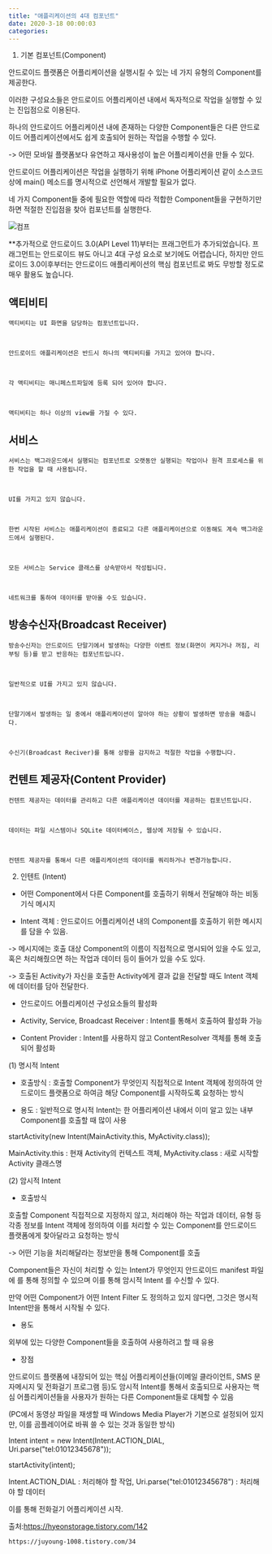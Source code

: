 ```yaml
---
title: "애플리케이션의 4대 컴포넌트"
date: 2020-3-18 00:00:03
categories:
---
```






1. 기본 컴포넌트(Component)





안드로이드 플랫폼은 어플리케이션을 실행시킬 수 있는 네 가지 유형의 Component를 제공한다. 





이러한 구성요소들은 안드로이드 어플리케이션 내에서 독자적으로 작업을 실행할 수 있는 진입점으로 이용된다.



하나의 안드로이드 어플리케이션 내에 존재하는 다양한 Component들은 다른 안드로이드 어플리케이션에서도 쉽게 호출되어 원하는 작업을 수행할 수 있다.



-> 어떤 모바일 플랫폼보다 유연하고 재사용성이 높은 어플리케이션을 만들 수 있다.



안드로이드 어플리케이션은 작업을 실행하기 위해 iPhone 어플리케이션 같이 소스코드 상에 main() 메소드를 명시적으로 선언해서 개발할 필요가 없다.



네 가지 Component들 중에 필요한 역할에 따라 적합한 Component들을 구현하기만 하면 적절한 진입점을 찾아 컴포넌트를 실행한다.













![컴프](https://mblogthumb-phinf.pstatic.net/20150410_290/2hyoin_1428674249886iS89N_PNG/1.png?type=w2)









**추가적으로 안드로이드 3.0(API Level 11)부터는 프래그먼트가 추가되었습니다. 프래그먼트는 안드로이드 뷰도 아니고 4대 구성 요소로 보기에도 어렵습니다, 하지만 안드로이드 3.0이후부터는 안드로이드 애플리케이션의 핵심 컴포넌트로 봐도 무방할 정도로 매우 활용도 높습니다.





## 액티비티

    액티비티는 UI 화면을 담당하는 컴포넌트입니다.



    안드로이드 애플리케이션은 반드시 하나의 액티비티를 가지고 있어야 합니다.



    각 액티비티는 매니페스트파일에 등록 되어 있어야 합니다.



    액티비티는 하나 이상의 view를 가질 수 있다.





## 서비스

    서비스는 백그라운드에서 실행되는 컴포넌트로 오랫동안 실행되는 작업이나 원격 프로세스를 위한 작업을 할 때 사용됩니다.



    UI를 가지고 있지 않습니다.



    한번 시작된 서비스는 애플리케이션이 종료되고 다른 애플리케이션으로 이동해도 계속 백그라운드에서 실행된다.



    모든 서비스는 Service 클래스를 상속받아서 작성됩니다.



    네트워크를 통하여 데이터를 받아올 수도 있습니다.

	

	

	

	

## 방송수신자(Broadcast Receiver)





	방송수신자는 안드로이드 단말기에서 발생하는 다양한 이벤트 정보(화면이 켜지거나 꺼짐, 리부팅 등)를 받고 반응하는 컴포넌트입니다.

    

	일반적으로 UI를 가지고 있지 않습니다.

    

	단말기에서 발생하는 일 중에서 애플리케이션이 알아야 하는 상황이 발생하면 방송을 해줍니다.

    

	수신기(Broadcast Reciver)를 통해 상황을 감지하고 적절한 작업을 수행합니다.







## 컨텐트 제공자(Content Provider)



    컨텐트 제공자는 데이터를 관리하고 다른 애플리케이션 데이터를 제공하는 컴포넌트입니다.

    

	데이터는 파일 시스템이나 SQLite 데이터베이스, 웹상에 저장될 수 있습니다.

    

	컨텐트 제공자를 통해서 다른 애플리케이션의 데이터를 쿼리하거나 변경가능합니다.











2. 인텐트 (Intent)



- 어떤 Component에서 다른 Component를 호출하기 위해서 전달해야 하는 비동기식 메시지



- Intent 객체 : 안드로이드 어플리케이션 내의 Component를 호출하기 위한 메시지를 담을 수 있음.



-> 메시지에는 호출 대상 Component의 이름이 직접적으로 명시되어 있을 수도 있고, 혹은 처리해줬으면 하는 작업과 데이터 등이 들어가 있을 수도 있다.



-> 호출된 Activity가 자신을 호출한 Activity에게 결과 값을 전달할 때도 Intent 객체에 데이터를 담아 전달한다.



* 안드로이드 어플리케이션 구성요소들의 활성화



- Activity, Service, Broadcast Receiver : Intent를 통해서 호출하여 활성화 가능



- Content Provider : Intent를 사용하지 않고 ContentResolver 객체를 통해 호출되어 활성화





(1) 명시적 Intent





- 호출방식 : 호출할 Component가 무엇인지 직접적으로 Intent 객체에 정의하여 안드로이드 플랫폼으로 하여금 해당 Component를 시작하도록 요청하는 방식



- 용도 : 일반적으로 명시적 Intent는 한 어플리케이션 내에서 이미 알고 있는 내부 Component를 호출할 때 많이 사용



startActivity(new Intent(MainActivity.this, MyActivity.class));



MainActivity.this : 현재 Activity의 컨텍스트 객체,    MyActivity.class : 새로 시작할 Activity 클래스명









(2) 암시적 Intent





- 호출방식 



호출할 Component  직접적으로 지정하지 않고, 처리해야 하는 작업과 데이터, 유형 등 각종 정보를 Intent 객체에 정의하여 이를 처리할 수 있는 Component를 안드로이드 플랫폼에게 찾아달라고 요청하는 방식



-> 어떤 기능을 처리해달라는 정보만을 통해 Component를 호출



Component들은 자신이 처리할 수 있는 Intent가 무엇인지 안드로이드 manifest 파일에 <intent-filter></intent-filter>를 통해 정의할 수 있으며 이를 통해 암시적 Intent 를 수신할 수 있다.



만약 어떤 Component가 어떤 Intent Filter 도 정의하고 있지 않다면, 그것은 명시적 Intent만을 통해서 시작될 수 있다.



- 용도



외부에 있는 다양한 Component들을 호출하여 사용하려고 할 때 유용



- 장점



안드로이드 플랫폼에 내장되어 있는 핵심 어플리케이션들(이메일 클라이언트, SMS 문자메시지 및 전화걸기 프로그램 등)도 암시적 Intent를 통해서 호출되므로 사용자는 핵심 어플리케이션들을 사용자가 원하는 다른 Component들로 대체할 수 있음



(PC에서 동영상 파일을 재생할 때 Windows Media Player가 기본으로 설정되어 있지만, 이를 곰플레이어로 바꿔 쓸 수 있는 것과 동일한 방식)







Intent intent = new Intent(Intent.ACTION_DIAL, Uri.parse("tel:01012345678"));



startActivity(intent);





Intent.ACTION_DIAL : 처리해야 할 작업, Uri.parse("tel:01012345678") : 처리해야 할 데이터





이를 통해 전화걸기 어플리케이션 시작.









출처:https://hyeonstorage.tistory.com/142

	https://juyoung-1008.tistory.com/34


































